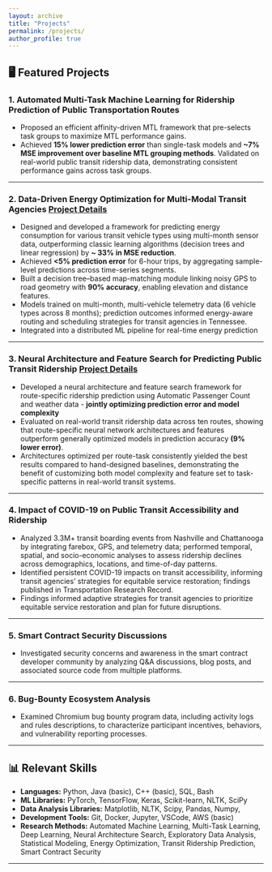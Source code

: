 ```yaml
---
layout: archive
title: "Projects"
permalink: /projects/
author_profile: true
---
```


## 🖥️ Featured Projects

### 1. **Automated Multi-Task Machine Learning for Ridership Prediction of Public Transportation Routes**

[//]: # (- **Overview:** )
- Proposed an efficient affinity-driven MTL framework that pre-selects task groups to maximize MTL performance gains. 
- Achieved **15% lower prediction error** than single-task models and **~7% MSE improvement over baseline MTL grouping methods**. Validated on real-world public transit ridership data, demonstrating consistent performance gains across task groups.

[//]: # (- **Skills:** Python, Tensorflow, Keras, Numpy, Scipy, Scikit-learn)

---

### 2. **Data-Driven Energy Optimization for Multi-Modal Transit Agencies** [Project Details](https://smarttransit.ai/energy.html#:~:text=To%20make%20this%20large%20scale,under%20Award%20Number%20DE%2DEE0008467.)


[//]: # (- **Overview:** )

[//]: # (  - Designed a predictive framework for optimizing energy consumption across various transit vehicle types. This system minimizes fuel and electricity use while enabling optimal vehicle-to-trip assignments and charging schedules.)
- Designed and developed a framework for predicting energy consumption for various transit vehicle types using multi-month sensor data, outperforming classic learning algorithms (decision trees and linear regression) by **~ 33% in MSE reduction**. 
- Achieved **<5% prediction error** for 6-hour trips, by aggregating sample-level predictions across time-series segments. 
- Built a decision tree–based map-matching module linking noisy GPS to road geometry with **90% accuracy**, enabling elevation and distance features. 
- Models trained on multi-month, multi-vehicle telemetry data (6 vehicle types across 8 months); prediction outcomes informed energy-aware routing and scheduling strategies for transit agencies in Tennessee. 
- Integrated into a distributed ML pipeline for real-time energy prediction

[//]: # (- **Skills:** Python, Tensorflow, Keras, Numpy, Scikit-learn)

---

### 3. **Neural Architecture and Feature Search for Predicting Public Transit Ridership** [Project Details](https://aronlaszka.com/project/ai-engine/)

[//]: # (- **Overview:**)
- Developed a neural architecture and feature search framework for route-specific ridership prediction using Automatic Passenger Count and weather data - **jointly optimizing prediction error and model complexity** 
- Evaluated on real-world transit ridership data across ten routes, showing that route-specific neural network architectures and features outperform generally optimized models in prediction accuracy **(9% lower error)**. 
- Architectures optimized per route-task consistently yielded the best results compared to hand-designed baselines, demonstrating the benefit of customizing both model complexity and feature set to task-specific patterns in real-world transit systems. 

[//]: # (- **Skills:** Python, Tensorflow, Keras, Numpy, Scikit-learn)

---

### 4. **Impact of COVID-19 on Public Transit Accessibility and Ridership**

[//]: # (- **Overview:**)
- Analyzed 3.3M+ transit boarding events from Nashville and Chattanooga by integrating farebox, GPS, and telemetry data; performed temporal, spatial, and socio-economic analyses to assess ridership declines across demographics, locations, and time-of-day patterns. 
- Identified persistent COVID-19 impacts on transit accessibility, informing transit agencies’ strategies for equitable service restoration; findings published in Transportation Research Record. 
- Findings informed adaptive strategies for transit agencies to prioritize equitable service restoration and plan for future disruptions.

[//]: # (- **Skills:** Python, Tensorflow, Keras, Numpy, Scikit-learn)

---

### 5. **Smart Contract Security Discussions**
- Investigated security concerns and awareness in the smart contract developer community by analyzing Q&A discussions, blog posts, and associated source code from multiple platforms.

[//]: # (- **Skills:** Python, NLTK, Matplotlib, Numpy)

---

### 6. **Bug-Bounty Ecosystem Analysis**
- Examined Chromium bug bounty program data, including activity logs and rules descriptions, to characterize participant incentives, behaviors, and vulnerability reporting processes. 

[//]: # (- **Skills:** Python, NLTK, Matplotlib, Numpy, Pandas, Sci-Kit Learn)

---

[//]: # ()
[//]: # (## 👨‍🔬 Research Experience)

[//]: # ()
[//]: # (**Graduate Research Assistant**  )

[//]: # (Resilient Networks and Systems Lab, University of Houston  )

[//]: # (*Jan 2019 - Jul 2022*  )

[//]: # ()
[//]: # (- Led multiple DOE and NSF-funded projects, designing machine learning frameworks for diverse domains.)

[//]: # (- Focused on solving real-world problems, significantly enhancing computational task efficiency and accuracy.)

[//]: # ()
[//]: # (---)

## 📊 Relevant Skills

[//]: # (- **Programming & ML Frameworks:** Python, Tensorflow, Keras, Numpy, Scikit-learn  )

- **Languages:** Python, Java (basic), C++ (basic), SQL, Bash 
- **ML Libraries:** PyTorch, TensorFlow, Keras, Scikit-learn, NLTK, SciPy 
- **Data Analysis Libraries:** Matplotlib, NLTK, Scipy, Pandas, Numpy,  
- **Development Tools:** Git, Docker, Jupyter, VSCode, AWS (basic)
- **Research Methods:** Automated Machine Learning, Multi-Task Learning, Deep Learning, Neural Architecture Search, Exploratory Data Analysis, Statistical Modeling, Energy Optimization, Transit Ridership Prediction, Smart Contract Security  

---

[//]: # (## 📬 Contact Me)

[//]: # (Feel free to reach out through [GitHub Issues]&#40;https://github.com/your-username/your-repo/issues&#41; or connect via [LinkedIn]&#40;https://linkedin.com/in/your-profile&#41;. Let’s collaborate!)
